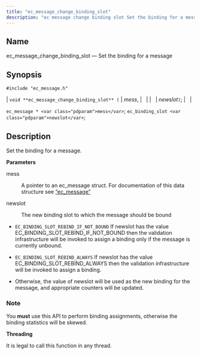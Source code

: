 ```yaml
---
title: "ec_message_change_binding_slot"
description: "ec message change binding slot Set the binding for a message void ec message change binding slot mess newslot ec message mess ec binding slot newslot Set the binding for a message mess A pointer to an ec message struct For documentation of this data structure see Section 68 38..."
---
```


<a name="apis.ec_message_change_binding_slot"></a> 
## Name

ec_message_change_binding_slot — Set the binding for a message

## Synopsis

`#include "ec_message.h"`

| `void **ec_message_change_binding_slot** (` | <var class="pdparam">mess</var>, |   |
|   | <var class="pdparam">newslot</var>`)`; |   |

`ec_message * <var class="pdparam">mess</var>`;
`ec_binding_slot <var class="pdparam">newslot</var>`;<a name="idp55291168"></a> 
## Description

Set the binding for a message.

**<a name="idp55292384"></a> Parameters**

<dl class="variablelist">

<dt>mess</dt>

<dd>

A pointer to an ec_message struct. For documentation of this data structure see [“ec_message”](/momentum/3/3-api/structs-ec-message)

</dd>

<dt>newslot</dt>

<dd>

The new binding slot to which the message should be bound

</dd>

</dl>

*   `EC_BINDING_SLOT_REBIND_IF_NOT_BOUND` If newslot has the value EC_BINDING_SLOT_REBIND_IF_NOT_BOUND then the validation infrastructure will be invoked to assign a binding only if the message is currently unbound.

*   `EC_BINDING_SLOT_REBIND_ALWAYS` If newslot has the value EC_BINDING_SLOT_REBIND_ALWAYS then the validation infrastructure will be invoked to assign a binding.

*   Otherwise, the value of newslot will be used as the new binding for the message, and appropriate counters will be updated.

### Note

You **must** use this API to perform binding assignments, otherwise the binding statistics will be skewed.

**<a name="idp55303872"></a> Threading**

It is legal to call this function in any thread.